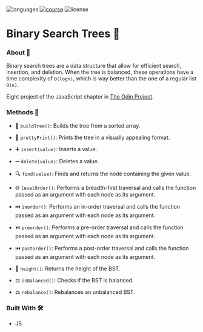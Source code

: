 ![languages](https://img.shields.io/badge/languages-js-F7DF1E)
[![course](https://img.shields.io/badge/from-the_odin_project-d19900)](https://www.theodinproject.com/lessons/javascript-binary-search-trees)
![license](https://img.shields.io/badge/license-MIT-blue)

# Binary Search Trees 🌳

### About 📖

Binary search trees are a data structure that allow for efficient search, insertion, and deletion. When the tree is balanced, these operations have a time complexity of `O(logn)`, which is way better than the one of a regular list `O(n)`.

Eight project of the JavaScript chapter in [The Odin Project](https://www.theodinproject.com).

### Methods 🔧

- 🌳 `buildTree()`: Builds the tree from a sorted array.

- 🌿 `prettyPrint()`: Prints the tree in a visually appealing format.

- ➕ `insert(value)`: Inserts a value.

- ➖ `delete(value)`: Deletes a value.

- 🔍 `find(value)`: Finds and returns the node containing the given value.

- 🌐 `levelOrder()`: Performs a breadth-first traversal and calls the function passed as an argument with each node as its argument.

- ⏭️ `inorder()`: Performs an in-order traversal and calls the function passed as an argument with each node as its argument.

- ⏯️ `preorder()`: Performs a pre-order traversal and calls the function passed as an argument with each node as its argument.

- ⏮️ `postorder()`: Performs a post-order traversal and calls the function passed as an argument with each node as its argument.

- 📏 `height()`: Returns the height of the BST.

- ⚖️ `isBalanced()`: Checks if the BST is balanced.

- ⚖️ `rebalance()`: Rebalances an unbalanced BST.

### Built With 🛠️

- JS
